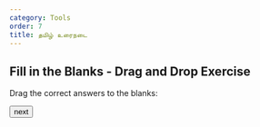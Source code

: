 ```yaml
---
category: Tools
order: 7
title: தமிழ் உரைநடை
---
```

<script src="{{ site.baseurl }}/scripts/track.js"></script>
<script src="{{ site.baseurl }}/scripts/drag-and-drop.js"></script>

<h2>Fill in the Blanks - Drag and Drop Exercise</h2>

<p>Drag the correct answers to the blanks:</p>

<div id="questions">
    <div id="question" "question-id"=1>
    </div>
    <div>
        <div class="draggable" id="answer1" draggable="true" ondragstart="drag(event)"></div>
        <div class="draggable" id="answer2" draggable="true" ondragstart="drag(event)"></div>
    </div>
</div>

<p class="message" id="message"></p>
<button id="next-match-btn" onclick="next()">next</button>
